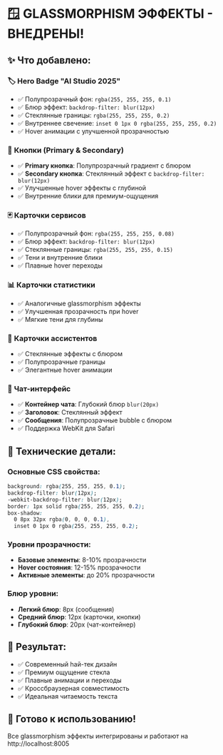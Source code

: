 # 🪟 GLASSMORPHISM ЭФФЕКТЫ - ВНЕДРЕНЫ!

## ✨ Что добавлено:

### 🏷️ **Hero Badge "AI Studio 2025"**
- ✅ Полупрозрачный фон: `rgba(255, 255, 255, 0.1)`
- ✅ Блюр эффект: `backdrop-filter: blur(12px)`
- ✅ Стеклянные границы: `rgba(255, 255, 255, 0.2)`
- ✅ Внутреннее свечение: `inset 0 1px 0 rgba(255, 255, 255, 0.2)`
- ✅ Hover анимации с улучшенной прозрачностью

### 🔘 **Кнопки (Primary & Secondary)**
- ✅ **Primary кнопка**: Полупрозрачный градиент с блюром
- ✅ **Secondary кнопка**: Стеклянный эффект с `backdrop-filter: blur(12px)`
- ✅ Улучшенные hover эффекты с глубиной
- ✅ Внутренние блики для премиум-ощущения

### 🃏 **Карточки сервисов**
- ✅ Полупрозрачный фон: `rgba(255, 255, 255, 0.08)`
- ✅ Блюр эффект: `backdrop-filter: blur(12px)`
- ✅ Стеклянные границы: `rgba(255, 255, 255, 0.15)`
- ✅ Тени и внутренние блики
- ✅ Плавные hover переходы

### 📊 **Карточки статистики**
- ✅ Аналогичные glassmorphism эффекты
- ✅ Улучшенная прозрачность при hover
- ✅ Мягкие тени для глубины

### 🤖 **Карточки ассистентов**
- ✅ Стеклянные эффекты с блюром
- ✅ Полупрозрачные границы
- ✅ Элегантные hover анимации

### 💬 **Чат-интерфейс**
- ✅ **Контейнер чата**: Глубокий блюр `blur(20px)`
- ✅ **Заголовок**: Стеклянный эффект
- ✅ **Сообщения**: Полупрозрачные bubble с блюром
- ✅ Поддержка WebKit для Safari

## 🎨 **Технические детали:**

### Основные CSS свойства:
```css
background: rgba(255, 255, 255, 0.1);
backdrop-filter: blur(12px);
-webkit-backdrop-filter: blur(12px);
border: 1px solid rgba(255, 255, 255, 0.2);
box-shadow: 
  0 8px 32px rgba(0, 0, 0, 0.1),
  inset 0 1px 0 rgba(255, 255, 255, 0.2);
```

### Уровни прозрачности:
- **Базовые элементы**: 8-10% прозрачности
- **Hover состояния**: 12-15% прозрачности  
- **Активные элементы**: до 20% прозрачности

### Блюр уровни:
- **Легкий блюр**: 8px (сообщения)
- **Средний блюр**: 12px (карточки, кнопки)
- **Глубокий блюр**: 20px (чат-контейнер)

## 🌟 **Результат:**
- ✅ Современный hай-тек дизайн
- ✅ Премиум ощущение стекла
- ✅ Плавные анимации и переходы
- ✅ Кроссбраузерная совместимость
- ✅ Идеальная читаемость текста

## 🚀 **Готово к использованию!**
Все glassmorphism эффекты интегрированы и работают на http://localhost:8005 